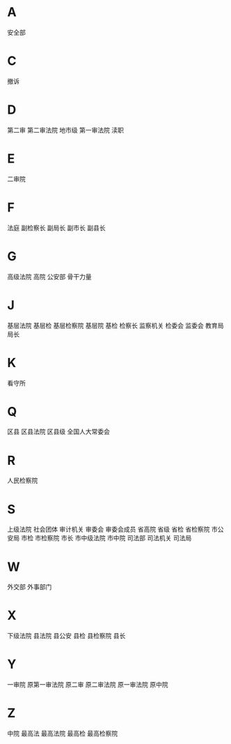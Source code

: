 
# A

安全部

# C

撤诉

# D

第二审
第二审法院
地市级
第一审法院
渎职

# E

二审院

# F

法庭
副检察长
副局长
副市长
副县长

# G

高级法院
高院
公安部
骨干力量

# J

基层法院
基层检
基层检察院
基层院
基检
检察长
监察机关
检委会
监委会
教育局
局长

# K

看守所

# Q

区县
区县法院
区县级
全国人大常委会

# R

人民检察院

# S

上级法院
社会团体
审计机关
审委会
审委会成员
省高院
省级
省检
省检察院
市公安局
市检
市检察院
市长
市中级法院
市中院
司法部
司法机关
司法局

# W

外交部
外事部门

# X

下级法院
县法院
县公安
县检
县检察院
县长

# Y

一审院
原第一审法院
原二审
原二审法院
原一审法院
原中院

# Z

中院
最高法
最高法院
最高检
最高检察院

